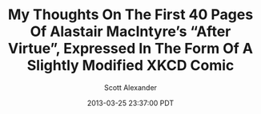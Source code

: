 ---
layout: podcast
title: "My Thoughts On The First 40 Pages Of Alastair MacIntyre’s “After Virtue”, Expressed In The Form Of A Slightly Modified XKCD Comic"
author: Scott Alexander
description: https://slatestarcodex.com/2013/03/25/my-thoughts-on-the-first-40-pages-of-alastair-macintyres-after-virtue-expressed-in-the-form-of-a-slightly-modified-xkcd-comic/
date: 2013-03-25 23:37:00 PDT
length: 53211
duration: 13
guid: my-thoughts-on-the-first-40-pages-of-alastair-macintyres-after-virtue-expressed-in-the-form-of-a-slightly-modified-xkcd-comic
---